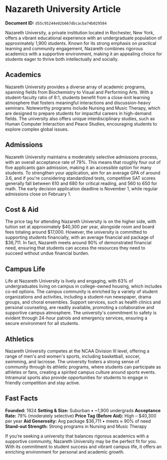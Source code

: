 # Nazareth University Article

**Document ID:** `d55c95244e02b667dbcacba74b029584`

Nazareth University, a private institution located in Rochester, New York, offers a vibrant educational experience with an undergraduate population of approximately 1,900 students. Known for its strong emphasis on practical learning and community engagement, Nazareth combines rigorous academics with a supportive environment, making it an appealing choice for students eager to thrive both intellectually and socially.

## Academics
Nazareth University provides a diverse array of academic programs, spanning fields from Biochemistry to Visual and Performing Arts. With a student-faculty ratio of 8:1, students benefit from a close-knit learning atmosphere that fosters meaningful interactions and discussion-heavy seminars. Noteworthy programs include Nursing and Music Therapy, which are designed to prepare students for impactful careers in high-demand fields. The university also offers unique interdisciplinary studies, such as Human Computer Interaction and Peace Studies, encouraging students to explore complex global issues.

## Admissions
Nazareth University maintains a moderately selective admissions process, with an overall acceptance rate of 79%. This means that roughly four out of five applicants gain admission, making it an accessible option for many students. To strengthen your application, aim for an average GPA of around 3.6, and if you're considering standardized tests, competitive SAT scores generally fall between 610 and 680 for critical reading, and 560 to 650 for math. The early decision application deadline is November 1, while regular admissions close on February 1.

## Cost & Aid
The price tag for attending Nazareth University is on the higher side, with tuition set at approximately $40,300 per year, alongside room and board fees totaling around $17,000. However, the university is committed to supporting students financially, with an average financial aid package of $36,711. In fact, Nazareth meets around 90% of demonstrated financial need, ensuring that students can access the resources they need to succeed without undue financial burden.

## Campus Life
Life at Nazareth University is lively and engaging, with 63% of undergraduates living on campus in college-owned housing, which includes co-ed options. The campus community is enriched by a variety of student organizations and activities, including a student-run newspaper, drama groups, and choral ensembles. Support services, such as health clinics and personal counseling, are readily available, promoting a collaborative and supportive campus atmosphere. The university's commitment to safety is evident through 24-hour patrols and emergency services, ensuring a secure environment for all students.

## Athletics
Nazareth University competes at the NCAA Division III level, offering a range of men's and women's sports, including basketball, soccer, swimming, and lacrosse. The university fosters a strong sense of community through its athletic programs, where students can participate as athletes or fans, creating a spirited campus culture around sports events. Intramural sports also provide opportunities for students to engage in friendly competition and stay active.

## Fast Facts
**Founded:** 1924
**Setting & Size:** Suburban • ~1,900 undergrads
**Acceptance Rate:** 79% (moderately selective)
**Price Tag (Before Aid):** High – $40,300 per year
**Aid Generosity:** Avg package $36,711 • meets ≈ 90% of need
**Stand-out Strength:** Strong programs in Nursing and Music Therapy

If you’re seeking a university that balances rigorous academics with a supportive community, Nazareth University may be the perfect fit for you. With its commitment to student success and vibrant campus life, it offers an enriching environment for personal and academic growth.

